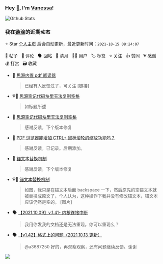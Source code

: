 ### Hey 👋, I'm [Vanessa](http://vanessa.b3log.org/)!

![Github Stats](https://github-readme-stats.vercel.app/api?username=Vanessa219&show_icons=true)

<!--events start -->

### 我在[链滴](https://ld246.com)的近期动态

⭐️ Star [个人主页](https://github.com/Vanessa219/Vanessa219) 后会自动更新，最近更新时间：`2021-10-15 08:24:07`

📝 帖子 &nbsp; 💬 评论 &nbsp; 🗣 回帖 &nbsp; 🌙 清月 &nbsp; 👨‍💻 用户 &nbsp; 🏷️ 标签 &nbsp; ⭐️ 关注 &nbsp; 👍 赞同 &nbsp; 💗 感谢 &nbsp; 💰 打赏 &nbsp; 🗃 收藏

* 💬 [思源内置 pdf 阅读器](https://ld246.com/article/1634219219117/comment/1634220639376#comments)

  > 已经有人反馈过了，可关注 [链接]
* 💗📝 [思源笔记代码块里无法复制空格](https://ld246.com/article/1634203115395)

  > 如标题所述
* 💬 [思源笔记代码块里无法复制空格](https://ld246.com/article/1634203115395/comment/1634213487321#comments)

  > 感谢反馈，下个版本修复
* 💬 [PDF 浏览器能增加 CTRL+ 鼠标滚轮的缩放功能吗？](https://ld246.com/article/1634095300933/comment/1634198412845#comments)

  > 感谢反馈，已记录。后期添加。
* 💬 [锚文本替换机制](https://ld246.com/article/1634102509172/comment/1634182460614#comments)

  > 感谢反馈，下个版本修复
* 💗📝 [锚文本替换机制](https://ld246.com/article/1634102509172)

  > 如图，我只是在锚文本后面 backspace 一下，然后原先的空锚文本就被替换成原文了，个人认为，这种操作下我并没有修改锚文本，锚文本应该仍然是空的。 [图片]
* 🗣 [【2021.10.09】v.1.41- 内核连接中断](https://ld246.com/article/1633661689487/comment/1634100485270#comments)

  > 我用你发我的文档还是无法重现，你可以重现么？
* 🗣 [【v1.42】格式上的问题（2021.10.13 更新）](https://ld246.com/article/1633788940520/comment/1633930914801#comments)

  > @a3687250 好的，再观察观察，还有问题继续反馈。谢谢


<!--events end -->

<a title="Hits" target="_blank" href="https://github.com/Vanessa219/Vanessa219"><img src="https://hits.b3log.org/Vanessa219/Vanessa219.svg"></a>

